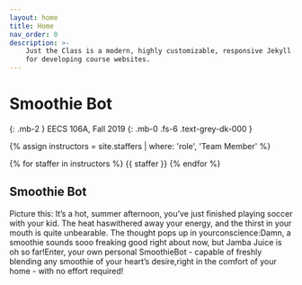 ```yaml
---
layout: home
title: Home
nav_order: 0
description: >-
    Just the Class is a modern, highly customizable, responsive Jekyll theme
    for developing course websites.
---
```


# Smoothie Bot
{: .mb-2 }
EECS 106A, Fall 2019 
{: .mb-0 .fs-6 .text-grey-dk-000 }

{% assign instructors = site.staffers | where: 'role', 'Team Member' %}
<div class="role">
  {% for staffer in instructors %}
  {{ staffer }}
  {% endfor %}
</div>

## Smoothie Bot

Picture this: It’s a hot, summer afternoon, you’ve just finished playing soccer with your kid. The heat haswithered away your energy, and the thirst in your mouth is quite unbearable. The thought pops up in yourconscience:Damn, a smoothie sounds sooo freaking good right about now, but Jamba Juice is oh so far!Enter, your own personal SmoothieBot - capable of freshly blending any smoothie of your heart’s desire,right in the comfort of your home - with no effort required!
